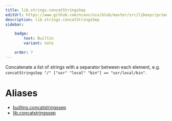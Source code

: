 ```yaml
---
title: lib.strings.concatStringsSep
editUrl: https://www.github.com/nixos/nix/blob/master/src/libexpr/primops.cc
description: lib.strings.concatStringsSep
sidebar:

    badge:
        text: Builtin
        variant: note

    order: 7
---
```


Concatenate a list of strings with a separator between each
element, e.g. `concatStringsSep "/" ["usr" "local" "bin"] ==
"usr/local/bin"`.


# Aliases

- [builtins.concatstringssep](/nix-doc-comments/reference/builtins/builtins-concatstringssep)
- [lib.concatstringssep](/nix-doc-comments/reference/lib/lib-concatstringssep)


